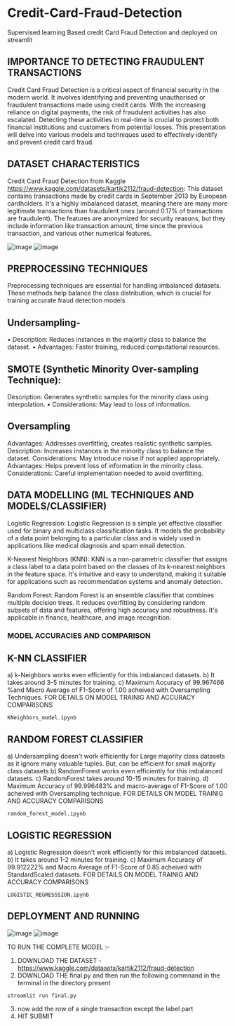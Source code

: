 # Credit-Card-Fraud-Detection
Supervised learning Based credit Card Fraud Detection and deployed on streamlit
##  IMPORTANCE TO DETECTING FRAUDULENT TRANSACTIONS
 Credit Card Fraud Detection is a critical aspect of financial security in the modern world. It involves identifying and preventing unauthorised or fraudulent transactions made using credit cards. With the increasing reliance on digital payments, the risk of fraudulent activities has also escalated. Detecting these activities in real-time is crucial to protect both financial institutions and customers from potential losses. This presentation will delve into various models and techniques used to effectively identify and prevent credit card fraud.  
 
## DATASET CHARACTERISTICS 
Credit Card Fraud Detection from Kaggle https://www.kaggle.com/datasets/kartik2112/fraud-detection: This dataset contains transactions made by credit cards in September 2013 by European cardholders. It's a highly imbalanced dataset, meaning there are many more legitimate transactions than fraudulent ones (around 0.17% of transactions are fraudulent). The features are anonymized for security reasons, but they include information like transaction amount, time since the previous transaction, and various other numerical features.

![image](https://github.com/Sayakhatui/Credit-Card-Fraud-Detection/assets/150340995/c6759a7e-850d-4bb9-8dae-de8d957233e9)
![image](https://github.com/Sayakhatui/Credit-Card-Fraud-Detection/assets/150340995/27609ae6-2f74-4875-8414-f6f2dc1342ba)

## PREPROCESSING TECHNIQUES
Preprocessing techniques are essential for handling imbalanced datasets. These methods help balance the class distribution, which is crucial for training accurate fraud detection models
## Undersampling-
• Description: Reduces instances in the majority class to balance the dataset.
• Advantages: Faster training, reduced computational resources.

## SMOTE (Synthetic Minority Over-sampling Technique):
Description: Generates synthetic samples for the minority class using interpolation.
• Considerations: May lead to loss of information.

## Oversampling
Advantages: Addresses overfitting, creates realistic synthetic samples.
Description: Increases instances in the minority class to balance the dataset.
Considerations: May introduce noise if not applied appropriately.
Advantages: Helps prevent loss of information in the minority class.
Considerations: Careful implementation needed to avoid overfitting.


## DATA MODELLING (ML TECHNIQUES AND MODELS/CLASSIFIER)

Logistic Regression: Logistic Regression is a simple yet effective classifier used for binary and multiclass classification tasks. It models the probability of a data point belonging to a particular class and is widely used in applications like medical diagnosis and spam email detection.

K-Nearest Neighbors (KNN): KNN is a non-parametric classifier that assigns a class label to a data point based on the classes of its k-nearest neighbors in the feature space. It's intuitive and easy to understand, making it suitable for applications such as recommendation systems and anomaly detection.

Random Forest: Random Forest is an ensemble classifier that combines multiple decision trees. It reduces overfitting by considering random subsets of data and features, offering high accuracy and robustness. It's applicable in finance, healthcare, and image recognition.
### MODEL ACCURACIES AND COMPARISON

## K-NN CLASSIFIER 
a) k-Neighbors works even efficiently for this imbalanced datasets.
b) It takes around 3-5 minutes for training.
c) Maximum Accuracy of 99.967466 %and Macro Average of F1-Score of 1.00 acheived with Oversampling Techniques.
FOR DETAILS ON MODEL TRAINIG AND ACCURACY COMPARISONS
```
KNeighbors_model.ipynb
```
## RANDOM FOREST CLASSIFIER 
a) Undersampling doesn't work efficiently for Large majority class datasets as it ignore many valuable tuples. But, can be efficient for small majority class datasets
b) RandomForest works even efficiently for this imbalanced datasets.
c) RandomForest takes around 10-15 minutes for training.
d) Maximum Accuracy of 99.996483% and macro-average of F1-Score of 1.00 acheived with Oversampling technique.
FOR DETAILS ON MODEL TRAINIG AND ACCURACY COMPARISONS
```
random_forest_model.ipynb
```
## LOGISTIC REGRESSION
a) Logistic Regression doesn't work efficiently for this imbalanced datasets.
b) It takes around 1-2 minutes for training.
c) Maximum Accuracy of 99.912222% and Macro Average of F1-Score of 0.85 acheived with StandardScaled datasets.
FOR DETAILS ON MODEL TRAINIG AND ACCURACY COMPARISONS
```
LOGISTIC_REGRESSSION.ipynb
```
## DEPLOYMENT AND RUNNING 
   ![image](https://github.com/Sayakhatui/Credit-Card-Fraud-Detection/assets/150340995/1cdadd0f-8284-4295-b32f-d3522d539332)
   ![image](https://github.com/Sayakhatui/Credit-Card-Fraud-Detection/assets/150340995/9575a9cf-3d87-400c-9994-829e152e7305)

TO RUN THE COMPLETE MODEL :-
1. DOWNLOAD THE DATASET -https://www.kaggle.com/datasets/kartik2112/fraud-detection
2. DOWNLOAD THE final.py and then run the following commnand in the terminal in the directory present 
```
streamlit run final.py
```
3. now add the row of a single transaction except the label part
4. HIT SUBMIT
